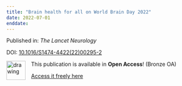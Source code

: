 ```yaml
---
title: "Brain health for all on World Brain Day 2022"
date: 2022-07-01
enddate:
---
```


Published in: *The Lancet Neurology*

DOI: [10.1016/S1474-4422(22)00295-2](https://doi.org/10.1016/S1474-4422(22)00295-2)

<img src="https://upload.wikimedia.org/wikipedia/commons/thumb/7/77/Open_Access_logo_PLoS_transparent.svg/800px-Open_Access_logo_PLoS_transparent.svg.png" alt="drawing" width="50" align="left"/> &nbsp;&nbsp;&nbsp;This publication is available in **Open Access**! (Bronze OA)

&nbsp;&nbsp;&nbsp;<a href="http://www.thelancet.com/article/S1474442222002952/pdf">Access it freely here</a>

